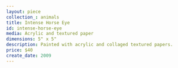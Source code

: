 ```yaml
---
layout: piece
collection_: animals
title: Intense Horse Eye
id: intense-horse-eye
media: Acrylic and textured paper
dimensions: 5" x 5"
description: Painted with acrylic and collaged textured papers.
price: $40
create_date: 2009
---
```

